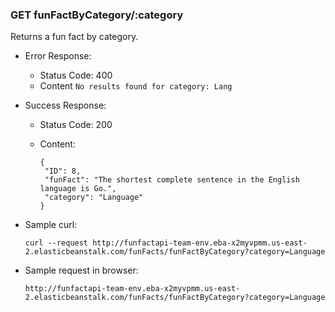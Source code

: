 ### GET funFactByCategory/:category

  Returns a fun fact by category.

* Error Response:
    * Status Code: 400
    * Content `No results found for category: Lang`

* Success Response:

  * Status Code: 200 
  * Content:

	 ```
	{
	  "ID": 8,
	  "funFact": "The shortest complete sentence in the English language is Go.",
	  "category": "Language"
	}
	 ```

* Sample curl: 

	```
	curl --request http://funfactapi-team-env.eba-x2myvpmm.us-east-2.elasticbeanstalk.com/funFacts/funFactByCategory?category=Language
	```

* Sample request in browser:

	```
	http://funfactapi-team-env.eba-x2myvpmm.us-east-2.elasticbeanstalk.com/funFacts/funFactByCategory?category=Language
	```
	```
